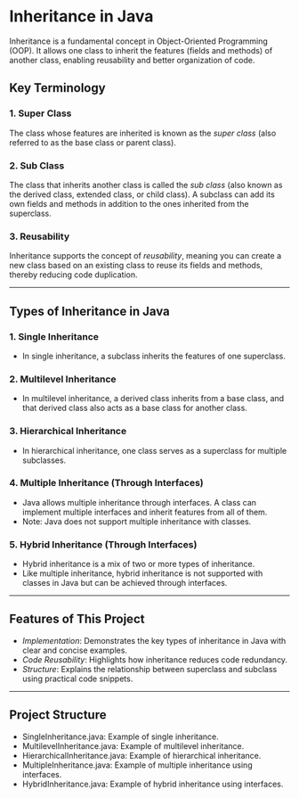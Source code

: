 # Inheritance in Java

Inheritance is a fundamental concept in Object-Oriented Programming (OOP). It allows one class to inherit the features (fields and methods) of another class, enabling reusability and better organization of code.

## Key Terminology

### 1. Super Class
The class whose features are inherited is known as the *super class* (also referred to as the base class or parent class).

### 2. Sub Class
The class that inherits another class is called the *sub class* (also known as the derived class, extended class, or child class). A subclass can add its own fields and methods in addition to the ones inherited from the superclass.

### 3. Reusability
Inheritance supports the concept of *reusability*, meaning you can create a new class based on an existing class to reuse its fields and methods, thereby reducing code duplication.

---

## Types of Inheritance in Java

### 1. Single Inheritance
- In single inheritance, a subclass inherits the features of one superclass.

### 2. Multilevel Inheritance
- In multilevel inheritance, a derived class inherits from a base class, and that derived class also acts as a base class for another class.

### 3. Hierarchical Inheritance
- In hierarchical inheritance, one class serves as a superclass for multiple subclasses.

### 4. Multiple Inheritance (Through Interfaces)
- Java allows multiple inheritance through interfaces. A class can implement multiple interfaces and inherit features from all of them.
- Note: Java does not support multiple inheritance with classes.

### 5. Hybrid Inheritance (Through Interfaces)
- Hybrid inheritance is a mix of two or more types of inheritance.
- Like multiple inheritance, hybrid inheritance is not supported with classes in Java but can be achieved through interfaces.

---

## Features of This Project

- *Implementation*: Demonstrates the key types of inheritance in Java with clear and concise examples.
- *Code Reusability*: Highlights how inheritance reduces code redundancy.
- *Structure*: Explains the relationship between superclass and subclass using practical code snippets.

---

## Project Structure

- SingleInheritance.java: Example of single inheritance.
- MultilevelInheritance.java: Example of multilevel inheritance.
- HierarchicalInheritance.java: Example of hierarchical inheritance.
- MultipleInheritance.java: Example of multiple inheritance using interfaces.
- HybridInheritance.java: Example of hybrid inheritance using interfaces.
